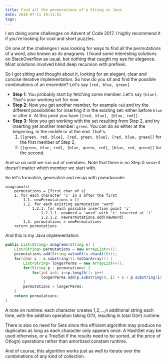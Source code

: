 ```yaml
---
title: Find all the permutations of a String in Java
date: 2018-07-11 19:11:51
tags:
---
```


I am doing some challenges on Advent of Code 2017. I highly recommend it if you're looking for cool and short puzzles.

On one of the challenges I was looking for ways to find all the permutations of a word, also known as its anagrams. I found some interesting solutions on StackOverflow as usual, but nothing that caught my eye for elegance. Most solutions involved blind deep recursion with prefixes.

So I got sitting and thought about it, looking for an elegant, clear and concise iterative implementation. So how do you sit and find the possible combinations of an ensemble? Let's say `[red, blue, green]`.

* **Step 1**: You probably start by fetching some member. Let's say `[blue]`. That's your working set for now.
* **Step 2**: Now you get another member, for example `red` and try the different possibilities for inserting it in the existing set: either before `blue` or after it. At this point you have `[[red, blue], [blue, red]]`.
* **Step 3**: Now you get working with the set resulting from Step 2, and try inserting yet another member: `green`. You can do so either at the beginning, in the middle or at the end. That's:
    1. `[[green, red, blue], [red, green, blue], [red, blue, green]]` for the first member of Step 2,
    2. `[[green, blue, red], [blue, green, red], [blue, red, green]]` for the second.

And so on until we run out of members. Note that there is no Step 0 since it doesn't matter which member we start with.

So let's formalize, generalize and recap with pseudocode:

```
anagrama(s)
    permutations = [first char of s]
    1. for each character 'c' in s after the first
        1.1. newPermutations = []
        1.2. for each existing permutation 'word'
            1.2.1. for each possible insertion point 'i'
                1.2.1.1. newWord = 'word' with 'c' inserted at 'i'
                1.2.1.2. newPermutations.add(newWord)
        1.3. permutations = newPermutations
    return permutations
```

And this is my Java implementation:

```java
public List<String> anagrams(String s) {
    List<String> permutations = new ArrayList<>();
    permutations.add(String.valueOf(s.charAt(0)));
    for(char c : s.substring(1).toCharArray()) {
        List<String> longerPerms = new ArrayList<>();
        for(String p : permutations) {
            for(int i=0; i<=p.length(); i++)
                longerPerms.add(p.substring(0, i) + c + p.substring(i));
        }
        permutations = longerPerms;
    }
    return permutations;
}
```

A note on runtime: each character creates 1,2,...,n additional string each time, with the addition operation taking O(1), resulting in total O(n!) runtime.

There is also no need for Sets since this efficient algorithm may produce no duplicates as long as each character only appears once. A HashSet may be used otherwise, or a TreeSet if the results need to be sorted, at the price of O(logn) operations rather than amortized constant runtime.

And of course, this algorithm works just as well to iterate over the combinations of any kind of collection.